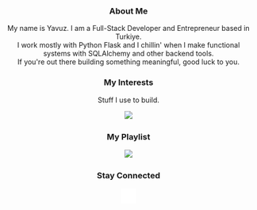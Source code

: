 <h3 align="center">About Me</h3>
<p align="center">
  My name is Yavuz. I am a Full-Stack Developer and Entrepreneur based in Turkiye.<br />
  I work mostly with Python Flask and I chillin' when I make functional systems with SQLAlchemy and other backend tools.<br />
  If you're out there building something meaningful, good luck to you.
</p>
<h3 align="center">My Interests</h3>
<p align="center">Stuff I use to build.</p>
<div align="center">
  <p align="center">
    <img src="https://skillicons.dev/icons?i=python,flask,git,linux,mysql,php,html,css,cs" />
  </p>
</div>

<h3 align="center">My Playlist</h3>
<p align="center">
  <a href="https://open.spotify.com/playlist/7bGhkUkajyZTneyOBcKXmU?si=5155f384f4e94068" target="_blank">
    <img src="https://img.shields.io/badge/Spotify-Open%20Playlist-1DB954?style=flat&logo=spotify&logoColor=white" />
  </a>
</p>

<h3 align="center">Stay Connected</h3>
<div align="center">
  <a href="https://twitter.com/mrsxturn" target="blank">
    <img src="https://raw.githubusercontent.com/mrsxturn/mrsxturn/148cd0bff6456a7077d85a0f457ff42262146854/X.svg" width="30" alt="Twitter" />
  </a>
</div>
